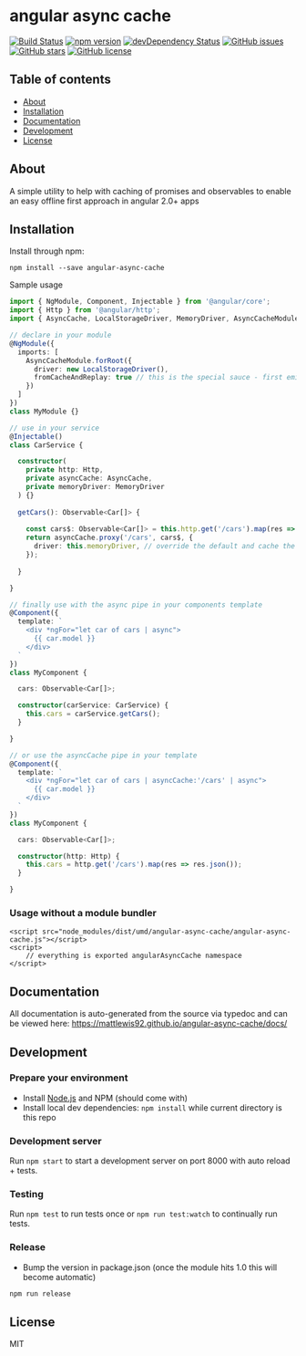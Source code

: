 # angular async cache
[![Build Status](https://travis-ci.org/mattlewis92/angular-async-cache.svg?branch=master)](https://travis-ci.org/mattlewis92/angular-async-cache)
[![npm version](https://badge.fury.io/js/angular-async-cache.svg)](http://badge.fury.io/js/angular-async-cache)
[![devDependency Status](https://david-dm.org/mattlewis92/angular-async-cache/dev-status.svg)](https://david-dm.org/mattlewis92/angular-async-cache#info=devDependencies)
[![GitHub issues](https://img.shields.io/github/issues/mattlewis92/angular-async-cache.svg)](https://github.com/mattlewis92/angular-async-cache/issues)
[![GitHub stars](https://img.shields.io/github/stars/mattlewis92/angular-async-cache.svg)](https://github.com/mattlewis92/angular-async-cache/stargazers)
[![GitHub license](https://img.shields.io/badge/license-MIT-blue.svg)](https://raw.githubusercontent.com/mattlewis92/angular-async-cache/master/LICENSE)

## Table of contents

- [About](#about)
- [Installation](#installation)
- [Documentation](#documentation)
- [Development](#development)
- [License](#licence)

## About

A simple utility to help with caching of promises and observables to enable an easy offline first approach in angular 2.0+ apps

## Installation

Install through npm:
```
npm install --save angular-async-cache
```

Sample usage

```typescript
import { NgModule, Component, Injectable } from '@angular/core';
import { Http } from '@angular/http';
import { AsyncCache, LocalStorageDriver, MemoryDriver, AsyncCacheModule } from 'angular-async-cache';

// declare in your module
@NgModule({
  imports: [
    AsyncCacheModule.forRoot({
      driver: new LocalStorageDriver(),
      fromCacheAndReplay: true // this is the special sauce - first emit the data from localstorage, then re-fetch the live data from the API and emit a second time. The async pipe will then re-render and update the UI
    })
  ]
})
class MyModule {}

// use in your service
@Injectable()
class CarService {

  constructor(
    private http: Http, 
    private asyncCache: AsyncCache, 
    private memoryDriver: MemoryDriver
  ) {}
  
  getCars(): Observable<Car[]> {
  
    const cars$: Observable<Car[]> = this.http.get('/cars').map(res => res.json());
    return asyncCache.proxy('/cars', cars$, {
      driver: this.memoryDriver, // override the default and cache the data in memory
    });
  
  }

}

// finally use with the async pipe in your components template
@Component({
  template: `
    <div *ngFor="let car of cars | async">
      {{ car.model }}
    </div>
  `
})
class MyComponent {

  cars: Observable<Car[]>;

  constructor(carService: CarService) {
    this.cars = carService.getCars();
  }

}

// or use the asyncCache pipe in your template
@Component({
  template: `
    <div *ngFor="let car of cars | asyncCache:'/cars' | async">
      {{ car.model }}
    </div>
  `
})
class MyComponent {

  cars: Observable<Car[]>;

  constructor(http: Http) {
    this.cars = http.get('/cars').map(res => res.json());
  }

}

```

### Usage without a module bundler
```
<script src="node_modules/dist/umd/angular-async-cache/angular-async-cache.js"></script>
<script>
    // everything is exported angularAsyncCache namespace
</script>
```

## Documentation
All documentation is auto-generated from the source via typedoc and can be viewed here:
https://mattlewis92.github.io/angular-async-cache/docs/

## Development

### Prepare your environment
* Install [Node.js](http://nodejs.org/) and NPM (should come with)
* Install local dev dependencies: `npm install` while current directory is this repo

### Development server
Run `npm start` to start a development server on port 8000 with auto reload + tests.

### Testing
Run `npm test` to run tests once or `npm run test:watch` to continually run tests.

### Release
* Bump the version in package.json (once the module hits 1.0 this will become automatic)
```bash
npm run release
```

## License

MIT
